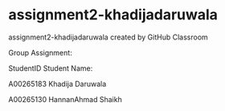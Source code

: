 # assignment2-khadijadaruwala
assignment2-khadijadaruwala created by GitHub Classroom

Group Assignment:

StudentID                Student Name:

A00265183              Khadija Daruwala

A00265130              HannanAhmad Shaikh
